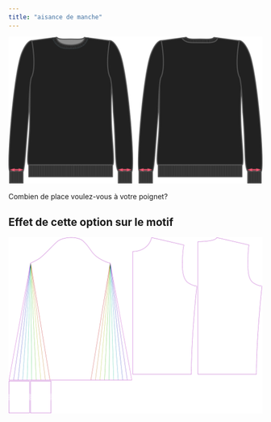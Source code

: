 ```yaml
---
title: "aisance de manche"
---
```


![Aisance de poignet](cuffease.svg)

Combien de place voulez-vous à votre poignet?

## Effet de cette option sur le motif

![Cette image montre l'effet de cette option en superposant plusieurs variantes qui ont une valeur différente pour cette option](sven_cuffease_sample.svg "Effet de cette option sur le modèle")
